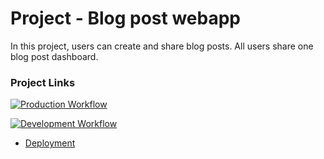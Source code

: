 # Project - Blog post webapp

In this project, users can create and share blog posts. All users share one blog post dashboard.

### Project Links

[![Production Workflow](https://github.com/acr35/prj4/actions/workflows/prod.yml/badge.svg)](https://github.com/acr35/prj4/actions/workflows/prod.yml)

[![Development Workflow](https://github.com/acr35/prj4/actions/workflows/dev.yml/badge.svg)](https://github.com/acr35/prj4/actions/workflows/dev.yml)

* [Deployment](https://prj4.herokuapp.com/)
